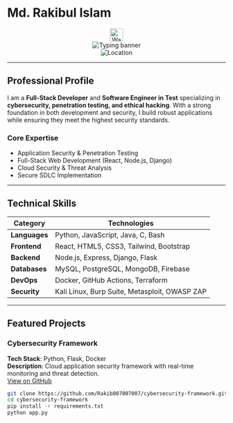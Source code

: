 # Md. Rakibul Islam

<div align="center">
  <img src="https://media.giphy.com/media/hvRJCLFzcasrR4ia7z/giphy.gif" width="30px" alt="Waving hand">
</div>

<div align="center">
  <img src="https://readme-typing-svg.demolab.com?font=Fira+Code&pause=1000&color=FF6F61&center=true&vCenter=true&width=600&lines=Software+Engineer+in+Test;Full-Stack+Web+Developer;Certified+Ethical+Hacker;Bug+Bounty+Hunter;Security+Enthusiast" alt="Typing banner">
</div>

<div align="center">
  <img src="https://img.shields.io/badge/Location-Dhaka%2C_Bangladesh-blue?style=for-the-badge&logo=location-pin&logoColor=white" alt="Location">
</div>

---

## Professional Profile

I am a **Full-Stack Developer** and **Software Engineer in Test** specializing in **cybersecurity, penetration testing, and ethical hacking**. With a strong foundation in both development and security, I build robust applications while ensuring they meet the highest security standards.

### Core Expertise
- Application Security & Penetration Testing
- Full-Stack Web Development (React, Node.js, Django)
- Cloud Security & Threat Analysis
- Secure SDLC Implementation

---

## Technical Skills

<div align="center">

| Category       | Technologies |
|----------------|--------------|
| **Languages**  | Python, JavaScript, Java, C, Bash |
| **Frontend**   | React, HTML5, CSS3, Tailwind, Bootstrap |
| **Backend**    | Node.js, Express, Django, Flask |
| **Databases**  | MySQL, PostgreSQL, MongoDB, Firebase |
| **DevOps**     | Docker, GitHub Actions, Terraform |
| **Security**   | Kali Linux, Burp Suite, Metasploit, OWASP ZAP |

</div>

---

## Featured Projects

### Cybersecurity Framework
**Tech Stack**: Python, Flask, Docker  
**Description**: Cloud application security framework with real-time monitoring and threat detection.  
[View on GitHub](https://github.com/Rakib007007007/cybersecurity-framework)

```bash
git clone https://github.com/Rakib007007007/cybersecurity-framework.git
cd cybersecurity-framework
pip install -r requirements.txt
python app.py
